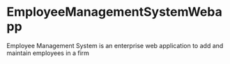 # EmployeeManagementSystemWebapp
Employee Management System is an enterprise web application to add and maintain employees in a firm
